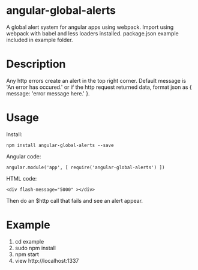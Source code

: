 # angular-global-alerts
A global alert system for angular apps using webpack. Import using webpack with babel and less loaders installed. package.json example included in example folder.

# Description
Any http errors create an alert in the top right corner. Default message is 'An error has occured.' or if the http request returned data, format json as { message: 'error message here.' }.

# Usage

Install:
```
npm install angular-global-alerts --save
```

Angular code:
```
angular.module('app', [ require('angular-global-alerts') ])
```

HTML code:
```
<div flash-message="5000" ></div>  
```

Then do an $http call that fails and see an alert appear.

# Example
1. cd example
2. sudo npm install
3. npm start
4. view http://localhost:1337